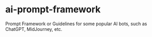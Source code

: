 # ai-prompt-framework
Prompt Framework or Guidelines for some popular AI bots, such as ChatGPT, MidJourney, etc.
